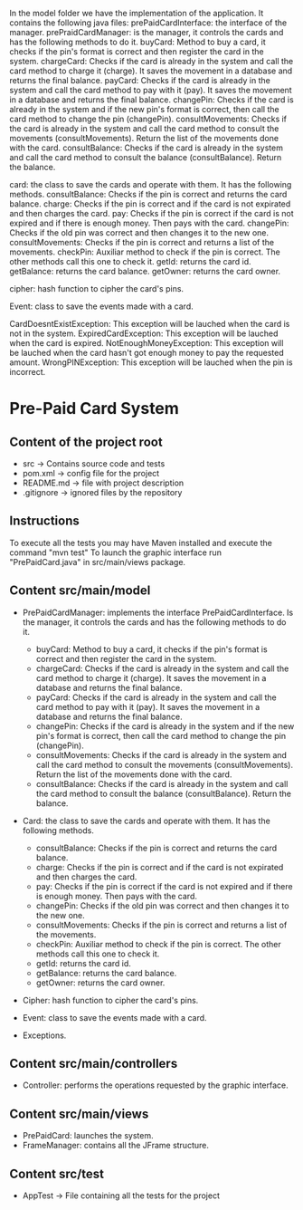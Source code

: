 In the model folder we have the implementation of the application. It contains the following java files:
prePaidCardInterface: the interface of the manager.
prePraidCardManager: is the manager, it controls the cards and has the following methods to do it.
  buyCard: Method to buy a card, it checks if the pin's format is correct and then register the card in the system.
  chargeCard: Checks if the card is already in the system and call the card method to charge it (charge). It saves the movement in a database and returns the final balance.
  payCard: Checks if the card is already in the system and call the card method to pay with it (pay). It saves the movement in a database and returns the final balance.
  changePin: Checks if the card is already in the system and if the new pin's format is correct, then call the card method to change the pin (changePin).
  consultMovements:  Checks if the card is already in the system and call the card method to consult the movements (consultMovements). Return the list of the movements done with the card.
  consultBalance: Checks if the card is already in the system and call the card method to consult the balance (consultBalance). Return the balance.

card: the class to save the cards and operate with them. It has the following methods.
  consultBalance: Checks if the pin is correct and returns the card balance.
  charge: Checks if the pin is correct and if the card is not expirated and then charges the card.
  pay: Checks if the pin is correct if the card is not expired and if there is enough money. Then pays with the card.
  changePin: Checks if the old pin was correct and then changes it to the new one.
  consultMovements: Checks if the pin is correct and returns a list of the movements.
  checkPin: Auxiliar method to check if the pin is correct. The other methods call this one to check it.
  getId: returns the card id.
  getBalance: returns the card balance.
  getOwner: returns the card owner.

cipher: hash function to cipher the card's pins.

Event: class to save the events made with a card.

CardDoesntExistException: This exception will be lauched when the card is not in the system.
ExpiredCardException: This exception will be lauched when the card is expired.
NotEnoughMoneyException: This exception will be lauched when the card hasn't got enough money to pay the requested amount.
WrongPINException: This exception will be lauched when the pin is incorrect.


# **Pre-Paid Card System**

## **Content of the project root**
- src -> Contains source code and tests
- pom.xml -> config file for the project
- README.md -> file with project description
- .gitignore -> ignored files by the repository

## **Instructions**

To execute all the tests you may have Maven installed and execute the command "mvn test"
To launch the graphic interface run "PrePaidCard.java" in src/main/views package.

## **Content src/main/model**
- PrePaidCardManager: implements the interface PrePaidCardInterface. Is the manager, it controls the cards and has the following methods to do it.

  * buyCard: Method to buy a card, it checks if the pin's format is correct and then register the card in the system.
  * chargeCard: Checks if the card is already in the system and call the card method to charge it (charge). It saves the movement in a database and returns the final balance.
  * payCard: Checks if the card is already in the system and call the card method to pay with it (pay). It saves the movement in a database and returns the final balance.
  * changePin: Checks if the card is already in the system and if the new pin's format is correct, then call the card method to change the pin (changePin).
  * consultMovements:  Checks if the card is already in the system and call the card method to consult the movements (consultMovements). Return the list of the movements done with the card.
  * consultBalance: Checks if the card is already in the system and call the card method to consult the balance (consultBalance). Return the balance.


- Card: the class to save the cards and operate with them. It has the following methods.

  * consultBalance: Checks if the pin is correct and returns the card balance.
  * charge: Checks if the pin is correct and if the card is not expirated and then charges the card.
  * pay: Checks if the pin is correct if the card is not expired and if there is enough money. Then pays with the card.
  * changePin: Checks if the old pin was correct and then changes it to the new one.
  * consultMovements: Checks if the pin is correct and returns a list of the movements.
  * checkPin: Auxiliar method to check if the pin is correct. The other methods call this one to check it.
  * getId: returns the card id.
  * getBalance: returns the card balance.
  * getOwner: returns the card owner.
  
  
- Cipher: hash function to cipher the card's pins.

- Event: class to save the events made with a card.

- Exceptions.

## **Content src/main/controllers**

- Controller: performs the operations requested by the graphic interface.

## **Content src/main/views**

- PrePaidCard: launches the system.
- FrameManager: contains all the JFrame structure.


## **Content src/test**
- AppTest -> File containing all the tests for the project
